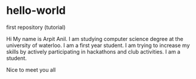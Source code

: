 # hello-world
first repository (tutorial)

Hi 
My name is Arpit Anil. I am studying computer science degree at the university of waterloo. I am a first year student.
I am trying to increase my skills by actively participating in hackathons and club activities. I am a student.

Nice to meet you all